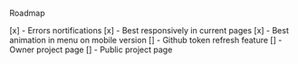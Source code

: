 Roadmap

[x] - Errors nortifications
[x] - Best responsively in current pages
[x] - Best animation in menu on mobile version
[] - Github token refresh feature
[] - Owner project page
[] - Public project page